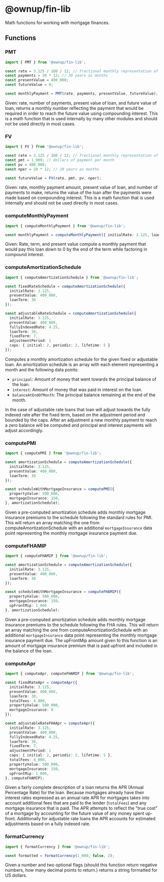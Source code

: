 # @ownup/fin-lib
Math functions for working with mortgage finances.

## Functions
### PMT
```ts
import { PMT } from '@ownup/fin-lib';

const rate = 3.125 / 100 / 12; // fractional monthly representation of 3.125%
const payments = 30 * 12; // 30 years as months
const presentValue = 400_000;
const futureValue = 0;

const monthlyPayment = PMT(rate, payments, presentValue, futureValue);
```

Given: rate, number of payments, present value of loan, and future value of loan, returns a monthly number reflecting the payment that would be required in order to reach the future value using compounding interest. This is a math function that is used internally by many other modules and should not be used directly in most cases.

### FV
```ts
import { FV } from '@ownup/fin-lib';

const rate = 3.125 / 100 / 12; // fractional monthly representation of 3.125%;
const pmt = 1_909; // dollars of payment per month
const pv = 400_000;
const nper = 20 * 12; // 20 years as months

const futureValue = FV(rate, pmt, pv, nper);
```

Given: rate, monthly payment amount, present value of loan, and number of payments to make, returns the value of the loan after the payments were made based on compounding interest. This is a math function that is used internally and should not be used directly in most cases.

### computeMonthlyPayment
```ts
import { computeMonthlyPayment } from '@ownup/fin-lib';

const monthlyPayment = computeMonthlyPayment({ initialRate: 3.125, loanTerm: 30, presentValue: 400_000 });
```

Given: Rate, term, and present value compute a monthly payment that would pay this loan down to 0 by the end of the term while factoring in compound interest.


### computeAmortizationSchedule
```ts
import { computeAmortizationSchedule } from '@ownup/fin-lib';

const fixedRateSchedule = computeAmortizationSchedule({
  initialRate: 3.125,
  presentValue: 400_000,
  loanTerm: 30
});

const adjustableRateSchedule = computeAmortizationSchedule({
  initialRate: 3.125,
  presentValue: 400_000,
  fullyIndexedRate: 4.25,
  loanTerm: 30,
  fixedTerm: 7,
  adjustmentPeriod: 1
  caps: { initial: 2, periodic: 2, lifetime: 5 }
});
```

Computes a monthly amortization schedule for the given fixed or adjustable loan. An amortization schedule is an array with each element representing a month and the following data points:
- `principal`: Amount of money that went towards the principal balance of the loan.
- `interest`: Amount of money that was paid in interest on the loan.
- `balanceAtEndOfMonth`: The principal balance remaining at the end of  the month.

In the case of adjustable rate loans that loan will adjust towards the fully indexed rate after the fixed term, based on the adjustment period and bounded by the caps. After an adjustment a new monthly payment to reach a zero balance will be computed and principal and interest payments will adjust accordingly.

### computePMI
```ts
import { computePMI } from '@ownup/fin-lib';

const amortizationSchedule = computeAmortizationSchedule({
  initialRate: 3.125,
  presentValue: 400_000,
  loanTerm: 30
});

const scheduleWithMortgageInsurance = computePMI({
  propertyValue: 500_000,
  mortgageInsurance: 150,
}, amortizationSchedule);
```

Given a pre-computed amortization schedule adds monthly mortgage insurance premiums to the schedule following the standard rules for PMI. This will return an array matching the one from computeAmortizationSchedule with an additional `mortgageInsurance` data point representing the monthly mortgage insurance payment due.

### computeFHAMIP
```ts
import { computeFHAMIP } from '@ownup/fin-lib';

const amortizationSchedule = computeAmortizationSchedule({
  initialRate: 3.125,
  presentValue: 400_000,
  loanTerm: 30
});

const scheduleWithMortgageInsurance = computeFHAMIP({
  propertyValue: 500_000,
  mortgageInsurance: 150,
  upFrontMip: 1_000
}, amortizationSchedule);
```

Given a pre-computed amortization schedule adds monthly mortgage insurance premiums to the schedule following the FHA rules. This will return an array matching the one from computeAmortizationSchedule with an additional `mortgageInsurance` data point representing the monthly mortgage insurance payment due. The upFrontMip amount given to this function is an amount of mortgage insurance premium that is paid upfront and included in the balance of the loan.

### computeApr
```ts
import { computeApr, computeFHAMIP } from '@ownup/fin-lib';

const fixedRateApr = computeApr({
  initialRate: 3.125,
  presentValue: 400_000,
  loanTerm: 30,
  totalFees: 4_000,
  propertyValue: 500_000,
  mortgageInsurance: 0
});

const adjustableRateFHAApr = computeApr({
  initialRate: 3.125,
  presentValue: 400_000,
  fullyIndexedRate: 4.25,
  loanTerm: 30,
  fixedTerm: 7,
  adjustmentPeriod: 1
  caps: { initial: 2, periodic: 2, lifetime: 5 },
  totalFees: 4_000,
  propertyValue: 500_000,
  mortgageInsurance: 150,
  upFrontMip: 1_000,
}, computeFHAMIP);
```

Given a fairly complete description of a loan returns the APR (Annual Percentage Rate) for the loan. Because mortgages already have their interest rates expressed as an annual rate APR for mortgages takes into account additional fees that are paid to the lender (`totalFees`) and any mortgage insurance that is paid. The APR attempts to reflect the "true cost" of a mortgage by accounting for the future value of any money spent up-front. Additionally for adjustable rate loans the APR accounts for estimated adjustments based on a fully indexed rate.

### formatCurrency
```ts
import { formatCurrency } from '@ownup/fin-lib';

const formatted = formatCurrency(1_000, false, 2);
```

Given a number and two optional flags (should this function return negative numbers, how many decimal points to return.) returns a string formatted for US dollars.